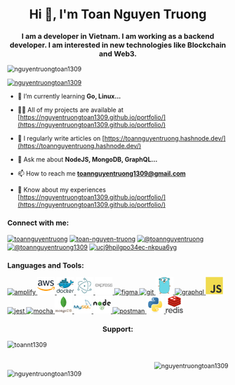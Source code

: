 <h1 align="center">Hi 👋, I'm Toan Nguyen Truong</h1>
<h3 align="center">I am a developer in Vietnam. I am working as a backend developer. I am interested in new technologies like Blockchain and Web3.</h3>

<p align="left"> <img src="https://komarev.com/ghpvc/?username=nguyentruongtoan1309&label=Profile%20views&color=0e75b6&style=flat" alt="nguyentruongtoan1309" /> </p>

<p align="left"> <a href="https://github.com/ryo-ma/github-profile-trophy"><img src="https://github-profile-trophy.vercel.app/?username=nguyentruongtoan1309" alt="nguyentruongtoan1309" /></a> </p>

- 🌱 I’m currently learning **Go, Linux...**

- 👨‍💻 All of my projects are available at [https://nguyentruongtoan1309.github.io/portfolio/](https://nguyentruongtoan1309.github.io/portfolio/)

- 📝 I regularly write articles on [https://toannguyentruong.hashnode.dev/](https://toannguyentruong.hashnode.dev/)

- 💬 Ask me about **NodeJS, MongoDB, GraphQL...**

- 📫 How to reach me **toannguyentruong1309@gmail.com**

- 📄 Know about my experiences [https://nguyentruongtoan1309.github.io/portfolio/](https://nguyentruongtoan1309.github.io/portfolio/)

<h3 align="left">Connect with me:</h3>
<p align="left">
<a href="https://dev.to/toannguyentruong" target="blank"><img align="center" src="https://raw.githubusercontent.com/rahuldkjain/github-profile-readme-generator/master/src/images/icons/Social/devto.svg" alt="toannguyentruong" height="30" width="40" /></a>
<a href="https://linkedin.com/in/toan-nguyen-truong" target="blank"><img align="center" src="https://raw.githubusercontent.com/rahuldkjain/github-profile-readme-generator/master/src/images/icons/Social/linked-in-alt.svg" alt="toan-nguyen-truong" height="30" width="40" /></a>
<a href="https://hashnode.com/@toannguyentruong" target="blank"><img align="center" src="https://raw.githubusercontent.com/rahuldkjain/github-profile-readme-generator/master/src/images/icons/Social/hashnode.svg" alt="@toannguyentruong" height="30" width="40" /></a>
<a href="https://medium.com/@toannguyentruong1309" target="blank"><img align="center" src="https://raw.githubusercontent.com/rahuldkjain/github-profile-readme-generator/master/src/images/icons/Social/medium.svg" alt="@toannguyentruong1309" height="30" width="40" /></a>
<a href="https://www.youtube.com/c/ucj9hpilgpo34ec-nkpua6yg" target="blank"><img align="center" src="https://raw.githubusercontent.com/rahuldkjain/github-profile-readme-generator/master/src/images/icons/Social/youtube.svg" alt="ucj9hpilgpo34ec-nkpua6yg" height="30" width="40" /></a>
</p>

<h3 align="left">Languages and Tools:</h3>
<p align="left"> <a href="https://aws.amazon.com/amplify/" target="_blank" rel="noreferrer"> <img src="https://docs.amplify.aws/assets/logo-dark.svg" alt="amplify" width="40" height="40"/> </a> <a href="https://aws.amazon.com" target="_blank" rel="noreferrer"> <img src="https://raw.githubusercontent.com/devicons/devicon/master/icons/amazonwebservices/amazonwebservices-original-wordmark.svg" alt="aws" width="40" height="40"/> </a> <a href="https://www.docker.com/" target="_blank" rel="noreferrer"> <img src="https://raw.githubusercontent.com/devicons/devicon/master/icons/docker/docker-original-wordmark.svg" alt="docker" width="40" height="40"/> </a> <a href="https://www.electronjs.org" target="_blank" rel="noreferrer"> <img src="https://raw.githubusercontent.com/devicons/devicon/master/icons/electron/electron-original.svg" alt="electron" width="40" height="40"/> </a> <a href="https://expressjs.com" target="_blank" rel="noreferrer"> <img src="https://raw.githubusercontent.com/devicons/devicon/master/icons/express/express-original-wordmark.svg" alt="express" width="40" height="40"/> </a> <a href="https://www.figma.com/" target="_blank" rel="noreferrer"> <img src="https://www.vectorlogo.zone/logos/figma/figma-icon.svg" alt="figma" width="40" height="40"/> </a> <a href="https://git-scm.com/" target="_blank" rel="noreferrer"> <img src="https://www.vectorlogo.zone/logos/git-scm/git-scm-icon.svg" alt="git" width="40" height="40"/> </a> <a href="https://golang.org" target="_blank" rel="noreferrer"> <img src="https://raw.githubusercontent.com/devicons/devicon/master/icons/go/go-original.svg" alt="go" width="40" height="40"/> </a> <a href="https://graphql.org" target="_blank" rel="noreferrer"> <img src="https://www.vectorlogo.zone/logos/graphql/graphql-icon.svg" alt="graphql" width="40" height="40"/> </a> <a href="https://developer.mozilla.org/en-US/docs/Web/JavaScript" target="_blank" rel="noreferrer"> <img src="https://raw.githubusercontent.com/devicons/devicon/master/icons/javascript/javascript-original.svg" alt="javascript" width="40" height="40"/> </a> <a href="https://jestjs.io" target="_blank" rel="noreferrer"> <img src="https://www.vectorlogo.zone/logos/jestjsio/jestjsio-icon.svg" alt="jest" width="40" height="40"/> </a> <a href="https://mochajs.org" target="_blank" rel="noreferrer"> <img src="https://www.vectorlogo.zone/logos/mochajs/mochajs-icon.svg" alt="mocha" width="40" height="40"/> </a> <a href="https://www.mongodb.com/" target="_blank" rel="noreferrer"> <img src="https://raw.githubusercontent.com/devicons/devicon/master/icons/mongodb/mongodb-original-wordmark.svg" alt="mongodb" width="40" height="40"/> </a> <a href="https://www.mysql.com/" target="_blank" rel="noreferrer"> <img src="https://raw.githubusercontent.com/devicons/devicon/master/icons/mysql/mysql-original-wordmark.svg" alt="mysql" width="40" height="40"/> </a> <a href="https://nodejs.org" target="_blank" rel="noreferrer"> <img src="https://raw.githubusercontent.com/devicons/devicon/master/icons/nodejs/nodejs-original-wordmark.svg" alt="nodejs" width="40" height="40"/> </a> <a href="https://postman.com" target="_blank" rel="noreferrer"> <img src="https://www.vectorlogo.zone/logos/getpostman/getpostman-icon.svg" alt="postman" width="40" height="40"/> </a> <a href="https://www.python.org" target="_blank" rel="noreferrer"> <img src="https://raw.githubusercontent.com/devicons/devicon/master/icons/python/python-original.svg" alt="python" width="40" height="40"/> </a> <a href="https://redis.io" target="_blank" rel="noreferrer"> <img src="https://raw.githubusercontent.com/devicons/devicon/master/icons/redis/redis-original-wordmark.svg" alt="redis" width="40" height="40"/> </a> </p>

<h3 align="center">Support:</h3>
<p><a href="https://www.buymeacoffee.com/toannt1309"> <img align="left" src="https://cdn.buymeacoffee.com/buttons/v2/default-yellow.png" height="50" width="210" alt="toannt1309" /></a></p><br><br>

<p><img align="right" src="https://github-readme-stats.vercel.app/api/top-langs?username=nguyentruongtoan1309&show_icons=true&locale=en&layout=compact" alt="nguyentruongtoan1309" /></p>

<p>&nbsp;<img align="center" src="https://github-readme-stats.vercel.app/api?username=nguyentruongtoan1309&show_icons=true&locale=en" alt="nguyentruongtoan1309" /></p>
